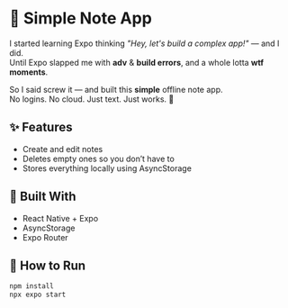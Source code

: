# 📝 Simple Note App

I started learning Expo thinking *"Hey, let's build a complex app!"* — and I did.  
Until Expo slapped me with **adv** & **build errors**, and a whole lotta **wtf moments**.  

So I said screw it — and built this **simple** offline note app.  
No logins. No cloud. Just text. Just works. 🚀

## ✨ Features
- Create and edit notes
- Deletes empty ones so you don’t have to
- Stores everything locally using AsyncStorage

## 🚧 Built With
- React Native + Expo
- AsyncStorage
- Expo Router

## 🧪 How to Run

```bash
npm install
npx expo start
